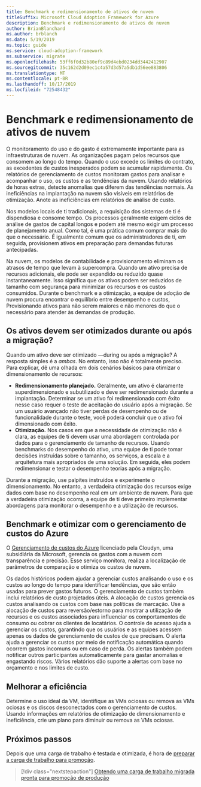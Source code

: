 ```yaml
---
title: Benchmark e redimensionamento de ativos de nuvem
titleSuffix: Microsoft Cloud Adoption Framework for Azure
description: Benchmark e redimensionamento de ativos de nuvem
author: BrianBlanchard
ms.author: brblanch
ms.date: 5/19/2019
ms.topic: guide
ms.service: cloud-adoption-framework
ms.subservice: migrate
ms.openlocfilehash: 53ff6f0d32b80ef9c89d4ebd0234dd3442412907
ms.sourcegitcommit: 35c162d2d09ec1c4a57d3d57a5db1d56ee883806
ms.translationtype: MT
ms.contentlocale: pt-BR
ms.lasthandoff: 10/17/2019
ms.locfileid: "72548432"
---
```

# <a name="benchmark-and-resize-cloud-assets"></a>Benchmark e redimensionamento de ativos de nuvem

O monitoramento do uso e do gasto é extremamente importante para as infraestruturas de nuvem. As organizações pagam pelos recursos que consomem ao longo do tempo. Quando o uso excede os limites do contrato, as excedentes de custos inesperados podem se acumular rapidamente. Os relatórios de gerenciamento de custos monitoram gastos para analisar e acompanhar o uso, os custos e as tendências da nuvem. Usando relatórios de horas extras, detecte anomalias que diferem das tendências normais. As ineficiências na implantação na nuvem são visíveis em relatórios de otimização. Anote as ineficiências em relatórios de análise de custo.

Nos modelos locais de ti tradicionais, a requisição dos sistemas de ti é dispendiosa e consome tempo. Os processos geralmente exigem ciclos de análise de gastos de capital longos e podem até mesmo exigir um processo de planejamento anual. Como tal, é uma prática comum comprar mais do que o necessário. É igualmente comum que os administradores de ti, em seguida, provisionem ativos em preparação para demandas futuras antecipadas.

Na nuvem, os modelos de contabilidade e provisionamento eliminam os atrasos de tempo que levam à supercompra. Quando um ativo precisa de recursos adicionais, ele pode ser expandido ou reduzido quase instantaneamente. Isso significa que os ativos podem ser reduzidos de tamanho com segurança para minimizar os recursos e os custos consumidos. Durante o benchmark e a otimização, a equipe de adoção de nuvem procura encontrar o equilíbrio entre desempenho e custos, Provisionando ativos para não serem maiores e não menores do que o necessário para atender às demandas de produção.

<!-- markdownlint-disable MD026 -->

## <a name="should-assets-be-optimized-during-or-after-the-migration"></a>Os ativos devem ser otimizados durante ou após a migração?

Quando um ativo deve ser otimizado &mdash;during ou após a migração? A resposta simples é a *ambas*. No entanto, isso não é totalmente preciso. Para explicar, dê uma olhada em dois cenários básicos para otimizar o dimensionamento de recursos:

- **Redimensionamento planejado.** Geralmente, um ativo é claramente superdimensionado e subutilizado e deve ser redimensionado durante a implantação. Determinar se um ativo foi redimensionado com êxito nesse caso requer o teste de aceitação do usuário após a migração. Se um usuário avançado não tiver perdas de desempenho ou de funcionalidade durante o teste, você poderá concluir que o ativo foi dimensionado com êxito.
- **Otimização.** Nos casos em que a necessidade de otimização não é clara, as equipes de ti devem usar uma abordagem controlada por dados para o gerenciamento de tamanho de recursos. Usando benchmarks do desempenho do ativo, uma equipe de ti pode tomar decisões instruídas sobre o tamanho, os serviços, a escala e a arquitetura mais apropriados de uma solução. Em seguida, eles podem redimensionar e testar o desempenho teorias após a migração.

Durante a migração, use palpites instruídos e experimente o dimensionamento. No entanto, a verdadeira otimização dos recursos exige dados com base no desempenho real em um ambiente de nuvem. Para que a verdadeira otimização ocorra, a equipe de ti deve primeiro implementar abordagens para monitorar o desempenho e a utilização de recursos.

## <a name="benchmark-and-optimize-with-azure-cost-management"></a>Benchmark e otimizar com o gerenciamento de custos do Azure

O [Gerenciamento de custos do Azure](https://docs.microsoft.com/azure/cost-management/overview) licenciado pela Cloudyn, uma subsidiária da Microsoft, gerencia os gastos com a nuvem com transparência e precisão. Esse serviço monitora, realiza a localização de parâmetros de comparação e otimiza os custos de nuvem.

Os dados históricos podem ajudar a gerenciar custos analisando o uso e os custos ao longo do tempo para identificar tendências, que são então usadas para prever gastos futuros. O gerenciamento de custos também inclui relatórios de custo projetados úteis. A alocação de custos gerencia os custos analisando os custos com base nas políticas de marcação. Use a alocação de custos para reversão/estorno para mostrar a utilização de recursos e os custos associados para influenciar os comportamentos de consumo ou cobrar os clientes de locatários. O controle de acesso ajuda a gerenciar os custos, garantindo que os usuários e as equipes acessem apenas os dados de gerenciamento de custos de que precisam. O alerta ajuda a gerenciar os custos por meio de notificação automática quando ocorrem gastos incomuns ou em caso de perda. Os alertas também podem notificar outros participantes automaticamente para gastar anomalias e engastando riscos. Vários relatórios dão suporte a alertas com base no orçamento e nos limites de custo.

## <a name="improve-efficiency"></a>Melhorar a eficiência

Determine o uso ideal da VM, identifique as VMs ociosas ou remova as VMs ociosas e os discos desconectados com o gerenciamento de custos. Usando informações em relatórios de otimização de dimensionamento e ineficiência, crie um plano para diminuir ou remova as VMs ociosas.

## <a name="next-steps"></a>Próximos passos

Depois que uma carga de trabalho é testada e otimizada, é hora de [preparar a carga de trabalho para promoção](./ready.md).

> [!div class="nextstepaction"]
> [Obtendo uma carga de trabalho migrada pronta para promoção de produção](./ready.md)
